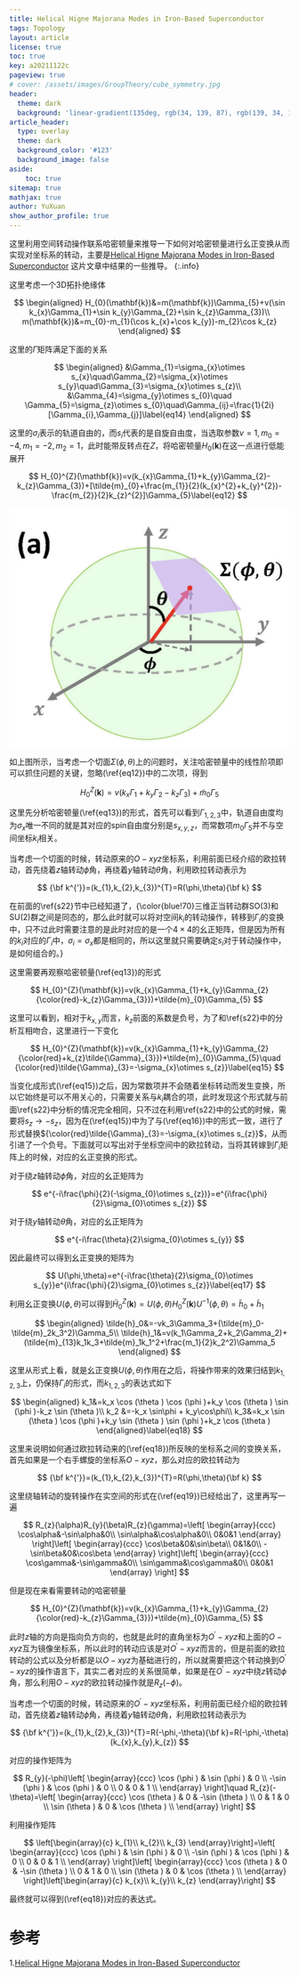 ```yaml
---
title: Helical Higne Majorana Modes in Iron-Based Superconductor
tags: Topology 
layout: article
license: true
toc: true
key: a20211122c
pageview: true
# cover: /assets/images/GroupTheory/cube_symmetry.jpg
header:
  theme: dark
  background: 'linear-gradient(135deg, rgb(34, 139, 87), rgb(139, 34, 139))'
article_header:
  type: overlay
  theme: dark
  background_color: '#123'
  background_image: false
aside:
    toc: true
sitemap: true
mathjax: true
author: YuXuan
show_author_profile: true
---
```

这里利用空间转动操作联系哈密顿量来推导一下如何对哈密顿量进行幺正变换从而实现对坐标系的转动，主要是[Helical Higne Majorana Modes in Iron-Based Superconductor](https://journals.aps.org/prl/abstract/10.1103/PhysRevLett.122.187001)
这片文章中结果的一些推导。
{:.info}
<!--more-->
这里考虑一个3D拓扑绝缘体

$$
\begin{aligned}
H_{0}(\mathbf{k})&=m(\mathbf{k})\Gamma_{5}+v(\sin k_{x}\Gamma_{1}+\sin k_{y}\Gamma_{2}+\sin k_{z}\Gamma_{3})\\
m(\mathbf{k})&=m_{0}-m_{1}(\cos k_{x}+\cos k_{y})-m_{2}\cos k_{z}
\end{aligned}
$$

这里的$\Gamma$矩阵满足下面的关系

$$
\begin{aligned}
&\Gamma_{1}=\sigma_{x}\otimes s_{x}\quad\Gamma_{2}=\sigma_{x}\otimes s_{y}\quad\Gamma_{3}=\sigma_{x}\otimes s_{z}\\
&\Gamma_{4}=\sigma_{y}\otimes s_{0}\quad \Gamma_{5}=\sigma_{z}\otimes s_{0}\quad\Gamma_{ij}=\frac{1}{2i}[\Gamma_{i},\Gamma_{j}]\label{eq14}
\end{aligned}
$$

这里的$\sigma_{i}$表示的轨道自由的，而$s_{i}$代表的是自旋自由度，当选取参数$v=1,m_{0}=-4,m_{1}=-2,m_{2}=1$，此时能带反转点在$Z$，将哈密顿量$H_{0}(\mathbf{k})$在这一点进行低能展开

$$
H_{0}^{Z}(\mathbf{k})=v(k_{x}\Gamma_{1}+k_{y}\Gamma_{2}-k_{z}\Gamma_{3})+[\tilde{m}_{0}+\frac{m_{1}}{2}(k_{x}^{2}+k_{y}^{2})-\frac{m_{2}}{2}k_{z}^{2}]\Gamma_{5}\label{eq12}
$$

![png](/assets/images/topology/fig1.png)

如上图所示，当考虑一个切面$\Sigma(\phi,\theta)$上的问题时，关注哈密顿量中的线性阶项即可以抓住问题的关键，忽略(\ref{eq12})中的二次项，得到

$$
H_{0}^{Z}(\mathbf{k})=v(k_{x}\Gamma_{1}+k_{y}\Gamma_{2}-k_{z}\Gamma_{3})+\tilde{m}_{0}\Gamma_{5}\label{eq13}
$$

这里先分析哈密顿量(\ref{eq13})的形式，首先可以看到$\Gamma_{1,2,3}$中，轨道自由度均为$\sigma_{x}$唯一不同的就是其对应的spin自由度分别是$s_{x,y,z}$，而常数项$m_{0}\Gamma_{5}$并不与空间坐标$k_{i}$相关。

当考虑一个切面的时候，转动原来的$O-xyz$坐标系，利用前面已经介绍的欧拉转动，首先绕着$z$轴转动$\phi$角，再绕着$y$轴转动$\theta$角，利用欧拉转动表示为

$$
{\bf k^{'}}=(k_{1},k_{2},k_{3})^{T}=R(\phi,\theta){\bf k}
$$

在前面的\ref{s22}节中已经知道了，{\color{blue!70}三维正当转动群SO(3)和SU(2)群之间是同态的，那么此时就可以将对空间$k_{i}$的转动操作，转移到$\Gamma_{i}$的变换中，只不过此时需要注意的是此时对应的是一个$4\times 4$的幺正矩阵，但是因为所有的$k_{i}$对应的$\Gamma_{i}$中，$\sigma_{i}=\sigma_{x}$都是相同的，所以这里就只需要确定$s_{i}$对于转动操作中，是如何组合的。}

这里需要再观察哈密顿量(\ref{eq13})的形式

$$
H_{0}^{Z}(\mathbf{k})=v(k_{x}\Gamma_{1}+k_{y}\Gamma_{2}{\color{red}-k_{z}\Gamma_{3}})+\tilde{m}_{0}\Gamma_{5}
$$

这里可以看到，相对于$k_{x,y}$而言，$k_{z}$前面的系数是负号，为了和\ref{s22}中的分析互相吻合，这里进行一下变化

$$
H_{0}^{Z}(\mathbf{k})=v(k_{x}\Gamma_{1}+k_{y}\Gamma_{2}{\color{red}+k_{z}\tilde{\Gamma}_{3}})+\tilde{m}_{0}\Gamma_{5}\quad {\color{red}\tilde{\Gamma}_{3}=-\sigma_{x}\otimes s_{z}}\label{eq15}
$$

当变化成形式(\ref{eq15})之后，因为常数项并不会随着坐标转动而发生变换，所以它始终是可以不用关心的，只需要关系与$k_{i}$耦合的项，此时发现这个形式就与前面\ref{s22}中分析的情况完全相同，只不过在利用\ref{s22}中的公式的时候，需要将$s_{z}\rightarrow -s_{z}$，因为在(\ref{eq15})中为了与(\ref{eq16})中的形式一致，进行了形式替换${\color{red}\tilde{\Gamma}_{3}=-\sigma_{x}\otimes s_{z}}$，从而引进了一个负号。下面就可以写出对于坐标空间中的欧拉转动，当将其转嫁到$\Gamma_{i}$矩阵上的时候，对应的幺正变换的形式。

对于绕$z$轴转动$\phi$角，对应的幺正矩阵为

$$
e^{-i\frac{\phi}{2}(-\sigma_{0}\otimes s_{z})}=e^{i\frac{\phi}{2}\sigma_{0}\otimes s_{z}}
$$

对于绕$y$轴转动$\theta$角，对应的幺正矩阵为

$$
e^{-i\frac{\theta}{2}\sigma_{0}\otimes s_{y}}
$$

因此最终可以得到幺正变换的矩阵为

$$
U(\phi,\theta)=e^{-i\frac{\theta}{2}\sigma_{0}\otimes s_{y}}e^{i\frac{\phi}{2}\sigma_{0}\otimes s_{z}}\label{eq17}
$$

利用幺正变换$U(\phi,\theta)$可以得到$\tilde{H}_{0}^{Z}(\mathbf{k})=U(\phi,\theta)H_{0}^{Z}(\mathbf{k})U^{-1}(\phi,\theta)=\tilde{h}_{0}+\tilde{h}_{1}$

$$
	\begin{aligned}
		\tilde{h}_0&=-vk_3\Gamma_3+(\tilde{m}_0-\tilde{m}_2k_3^2)\Gamma_5\\
		\tilde{h}_1&=v(k_1\Gamma_2+k_2\Gamma_2)+(\tilde{m}_{13}k_1k_3+\tilde{m}_1k_1^2+\frac{m_1}{2}k_2^2)\Gamma_5
	\end{aligned}
$$

这里从形式上看，就是幺正变换$U(\phi,\theta)$作用在之后，将操作带来的效果归结到$k_{1,2,3}$上，仍保持$\Gamma_{i}$的形式，而$k_{1,2,3}$的表达式如下

$$
\begin{aligned}
k_1&=k_x \cos (\theta ) \cos (\phi )+k_y \cos (\theta ) \sin (\phi )-k_z \sin (\theta )\\
k_2 &=-k_x \sin\phi + k_y\cos\phi\\
k_3&=k_x \sin (\theta ) \cos (\phi )+k_y \sin (\theta ) \sin (\phi )+k_z \cos (\theta )
\end{aligned}\label{eq18}
$$


这里来说明如何通过欧拉转动来的(\ref{eq18})所反映的坐标系之间的变换关系，首先如果是一个右手螺旋的坐标系$O-xyz$，那么对应的欧拉转动为

$$
{\bf k^{'}}=(k_{1},k_{2},k_{3})^{T}=R(\phi,\theta){\bf k}
$$

这里绕轴转动的旋转操作在实空间的形式在(\ref{eq19})已经给出了，这里再写一遍

$$
R_{z}(\alpha)R_{y}(\beta)R_{z}(\gamma)=\left[
\begin{array}{ccc}
\cos\alpha&-\sin\alpha&0\\
\sin\alpha&\cos\alpha&0\\
0&0&1
\end{array}
\right]\left[
\begin{array}{ccc}
\cos\beta&0&\sin\beta\\
0&1&0\\
-\sin\beta&0&\cos\beta
\end{array}
\right]\left[
\begin{array}{ccc}
\cos\gamma&-\sin\gamma&0\\
\sin\gamma&\cos\gamma&0\\
0&0&1
\end{array}
\right]
$$

但是现在来看需要转动的哈密顿量

$$
H_{0}^{Z}(\mathbf{k})=v(k_{x}\Gamma_{1}+k_{y}\Gamma_{2}{\color{red}-k_{z}\Gamma_{3}})+\tilde{m}_{0}\Gamma_{5}
$$

此时$z$轴的方向是指向负方向的，也就是此时的直角坐标为$O^{'}-xyz$和上面的$O-xyz$互为镜像坐标系，所以此时的转动应该是对$O^{'}-xyz$而言的，但是前面的欧拉转动的公式以及分析都是以$O-xyz$为基础进行的，所以就需要把这个转动换到$O^{'}-xyz$的操作语言下，其实二者对应的关系很简单，如果是在$O^{'}-xyz$中绕$z$转动$\phi$角，那么利用$O-xyz$的欧拉转动操作就是$R_{z}(-\phi)$。

当考虑一个切面的时候，转动原来的$O^{'}-xyz$坐标系，利用前面已经介绍的欧拉转动，首先绕着$z$轴转动$\phi$角，再绕着$y$轴转动$\theta$角，利用欧拉转动表示为

$$
{\bf k^{'}}=(k_{1},k_{2},k_{3})^{T}=R(-\phi,-\theta){\bf k}=R(-\phi,-\theta)(k_{x},k_{y},k_{z})
$$

对应的操作矩阵为

$$
R_{y}(-\phi)\left[
\begin{array}{ccc}
 \cos (\phi ) & \sin (\phi ) & 0 \\
 -\sin (\phi ) & \cos (\phi ) & 0 \\
 0 & 0 & 1 \\
\end{array}
\right]\quad R_{z}(-\theta)=\left[
\begin{array}{ccc}
 \cos (\theta ) & 0 & -\sin (\theta ) \\
 0 & 1 & 0 \\
 \sin (\theta ) & 0 & \cos (\theta ) \\
\end{array}
\right]
$$

利用操作矩阵

$$
\left[\begin{array}{c}
k_{1}\\
k_{2}\\
k_{3}
\end{array}\right]=\left[
\begin{array}{ccc}
 \cos (\phi ) & \sin (\phi ) & 0 \\
 -\sin (\phi ) & \cos (\phi ) & 0 \\
 0 & 0 & 1 \\
\end{array}
\right]\left[
\begin{array}{ccc}
 \cos (\theta ) & 0 & -\sin (\theta ) \\
 0 & 1 & 0 \\
 \sin (\theta ) & 0 & \cos (\theta ) \\
\end{array}
\right]\left[\begin{array}{c}
k_{x}\\
k_{y}\\
k_{z}
\end{array}\right]
$$

最终就可以得到(\ref{eq18})对应的表达式。

# 参考
1.[Helical Higne Majorana Modes in Iron-Based Superconductor](https://journals.aps.org/prl/abstract/10.1103/PhysRevLett.122.187001)

